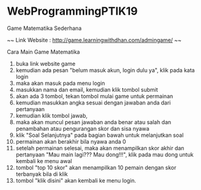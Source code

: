 # WebProgrammingPTIK19

Game Matematika Sederhana

~~ Link Website : http://game.learningwithdhan.com/admingame/ ~~

Cara Main Game Matematika

1. buka link website game
2. kemudian ada pesan "belum masuk akun, login dulu ya", klik pada kata login
3. maka akan masuk pada menu login
4. masukkan nama dan email, kemudian klik tombol submit
5. akan ada 3 tombol, tekan tombol mulai game untuk permainan
6. kemudian masukkan angka sesuai dengan jawaban anda dari pertanyaan
7. kemudian klik tombol jawab,
8. maka akan muncul pesan jawaban anda benar atau salah dan penambahan atau pengurangan skor dan sisa nyawa
9. klik "Soal Selanjutnya" pada bagian bawah untuk melanjutkan soal
10. permainan akan berakhir bila nyawa anda 0
11. setelah permainan selesai, maka akan menampilkan skor akhir dan pertanyaan "Mau main lagi??? Mau dong!!!", klik pada mau dong untuk kembali ke menu awal
12. tombol "top 10 skor" akan menampilkan 10 pemain dengan skor terbanyak bila di klik
13. tombol "klik disini" akan kembali ke menu login.
